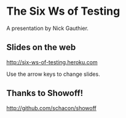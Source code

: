 # The Six Ws of Testing

A presentation by Nick Gauthier.

## Slides on the web

http://six-ws-of-testing.heroku.com

Use the arrow keys to change slides.

## Thanks to Showoff!

http://github.com/schacon/showoff

